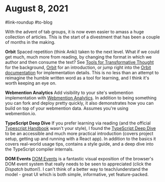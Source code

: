 # August 8, 2021

#link-roundup #to-blog

With the advent of tab groups, it is now even easier to amass a huge collection of articles.  This is the start of a divestment that has been a couple of months in the making.

**Orbit**
Spaced repetition (think Anki) taken to the next level.  What if we could get much, much more from reading, by changing the format in which we author and then consume the text?  See [Tools for Transformative Thought](https://numinous.productions/ttft/) for the background, [Orbit](https://withorbit.com/) for an introduction, or jump right into the [Orbit documentation](https://docs.withorbit.com/) for implementation details.  This is no less than an attempt to reimagine the humble written word as a tool for learning, and I think it's worth keeping an eye on.

**Webmention Analytics**
Add visibility to your site's webmention implementation with [Webmention Analytics](https://mxb.dev/blog/webmention-analytics/).  In addition to being something you can fork and deploy pretty quickly, it also demonstrates how you can build on top of your webmention data.  Assumes you're using webmention.io.

**TypeScript Deep Dive**
If you prefer learning via reading (and the official [Typescript Handbook](https://www.typescriptlang.org/docs/handbook/intro.html) wasn't your style), I found the [TypeScript Deep Dive](https://basarat.gitbook.io/typescript/
) to be an accessible and much more practical introduction (covers project setup, getting up and running with a React app).  In addition to the basics it covers real-world usage tips, contains a style guide, and a deep dive into the TypeScript compiler internals.

**DOM Events**
[DOM Events](https://domevents.dev/) is a fantastic visual exposition of the browser's DOM event system that really needs to be seen to appreciated (click the _Dispatch_ button!).  I can't think of a better way to teach/understand the model - great UI which is both simple, informative, yet feature-packed.
